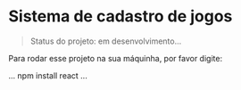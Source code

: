 <h1>Sistema de cadastro de jogos</h1>

> Status do projeto: em desenvolvimento...

Para rodar esse projeto na sua máquinha, por favor digite:

...
npm install react
...
